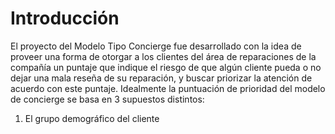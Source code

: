 

# Introducción
El proyecto del Modelo Tipo Concierge fue desarrollado con la idea de proveer una forma de otorgar a los clientes del área de reparaciones de la compañía un puntaje que indique el riesgo de que algún cliente pueda o no dejar una mala reseña de su reparación, y buscar priorizar la atención de acuerdo con este puntaje. Idealmente la puntuación de prioridad del modelo de concierge se basa en 3 supuestos distintos:
1. El grupo demográfico del cliente
